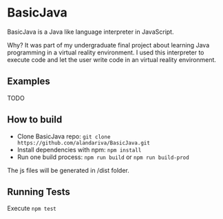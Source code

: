BasicJava
==================================================

BasicJava is a Java like language interpreter in JavaScript.

Why? It was part of my undergraduate final project about learning Java programming 
in a virtual reality environment. I used this interpreter to execute code and let 
the user write code in an virtual reality environment.


Examples
----------------------------

TODO

How to build
----------------------------

* Clone BasicJava repo: ```git clone https://github.com/alandariva/BasicJava.git```
* Install dependencies with npm: ```npm install```
* Run one build process: ```npm run build``` or ```npm run build-prod```

The js files will be generated in /dist folder.

Running Tests
----------------------------

Execute ```npm test```